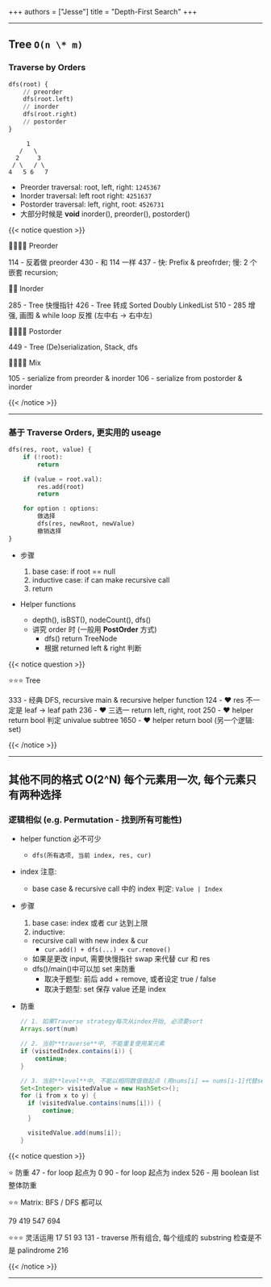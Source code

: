 +++
authors = ["Jesse"]
title = "Depth-First Search"
+++

---

## Tree `O(n \* m)`

### Traverse by Orders

```python
dfs(root) {
    // preorder
    dfs(root.left)
    // inorder
    dfs(root.right)
    // postorder
}
```

```text
     1
   /   \
  2     3
 / \   / \
4   5 6   7
```

- Preorder traversal: root, left, right: `1245367`
- Inorder traversal: left root right: `4251637`
- Postorder traversal: left, right, root: `4526731`
- 大部分时候是 **void** inorder(), preorder(), postorder()

{{< notice question >}}

🌟🌟🌟🌟 Preorder

114 - 反着做 preorder
430 - 和 114 一样
437 - 快: Prefix & preofrder; 慢: 2 个嵌套 recursion;

🌟🌟 Inorder

285 - Tree 快慢指针
426 - Tree 转成 Sorted Doubly LinkedList
510 - 285 增强, 画图 & while loop 反推 (左中右 -> 右中左)

🌟🌟🌟🌟 Postorder

449 - Tree (De)serialization, Stack, dfs

🌟🌟🌟🌟 Mix

105 - serialize from preorder & inorder
106 - serialize from postorder & inorder

{{< /notice >}}

---

### 基于 Traverse Orders, 更实用的 useage

```python
dfs(res, root, value) {
    if (!root):
        return

    if (value = root.val):
        res.add(root)
        return

    for option : options:
        做选择
        dfs(res, newRoot, newValue)
        撤销选择
}
```

- 步骤

  1. base case: if root == null
  2. inductive case: if can make recursive call
  3. return

- Helper functions
  - depth(), isBST(), nodeCount(), dfs()
  - 讲究 order 时 (一般用 **PostOrder** 方式)
    - dfs() return TreeNode
    - 根据 returned left & right 判断

{{< notice question >}}

⭐️⭐️⭐️ Tree

333 - 经典 DFS, recursive main & recursive helper function
124 - ❤️ res 不一定是 leaf -> leaf path
236 - ❤️ 三选一 return left, right, root
250 - ❤️ helper return bool 判定 univalue subtree
1650 - ❤️ helper return bool (另一个逻辑: set)

{{< /notice >}}

---

## 其他不同的格式 O(2^N) 每个元素用一次, 每个元素只有两种选择

### 逻辑相似 (e.g. Permutation - 找到所有可能性)

- helper function 必不可少
  - `dfs(所有选项, 当前 index, res, cur)`
- index 注意:
  - base case & recursive call 中的 index 判定: `Value | Index`
- 步骤

  1. base case: index 或者 cur 达到上限
  2. inductive:

  - recursive call with new index & cur
    - `cur.add() + dfs(...) + cur.remove()`
  - 如果是更改 input, 需要快慢指针 swap 来代替 cur 和 res
  - dfs()/main()中可以加 set 来防重
    - 取决于题型: 前后 add + remove, 或者设定 true / false
    - 取决于题型: set 保存 value 还是 index

- 防重

  ```java
  // 1. 如果Traverse strategy每次从index开始, 必须要sort
  Arrays.sort(num)

  // 2. 当前**traverse**中, 不能重复使用某元素
  if (visitedIndex.contains(i)) {
      continue;
  }

  // 3. 当前**level**中, 不能以相同数值做起点 (用nums[i] == nums[i-1]代替set)
  Set<Integer> visitedValue = new HashSet<>();
  for (i from x to y) {
    if (visitedValue.contains(nums[i])) {
        continue;
    }

    visitedValue.add(nums[i]);
  }
  ```

{{< notice question >}}

⭐️ 防重
47 - for loop 起点为 0
90 - for loop 起点为 index
526 - 用 boolean list 整体防重

⭐️⭐️ Matrix: BFS / DFS 都可以

79
419
547
694

⭐️⭐️⭐️ 灵活运用
17
51
93
131 - traverse 所有组合, 每个组成的 substring 检查是不是 palindrome
216

{{< /notice >}}

---
